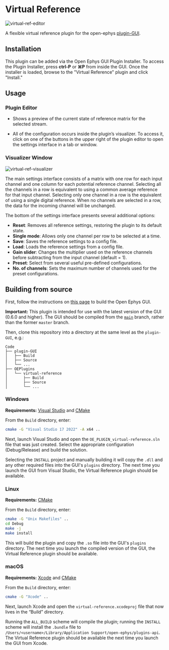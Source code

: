 # Virtual Reference

![virtual-ref-editor](https://open-ephys.github.io/gui-docs/_images/virtualreference-01.png)

A flexible virtual reference plugin for the open-ephys [plugin-GUI](https://github.com/open-ephys/plugin-GUI/).

## Installation

This plugin can be added via the Open Ephys GUI Plugin Installer. To access the Plugin Installer, press **ctrl-P** or **⌘P** from inside the GUI. Once the installer is loaded, browse to the "Virtual Reference" plugin and click "Install."

## Usage

### Plugin Editor

* Shows a preview of the current state of reference matrix for the selected stream. 

* All of the configuration occurs inside the plugin’s visualizer. To access it, click on one of the buttons in the upper right of the plugin editor to open the settings interface in a tab or window.

### Visualizer Window

![virtual-ref-visualizer](https://open-ephys.github.io/gui-docs/_images/virtualreference-02.png)

The main settings interface consists of a matrix with one row for each input channel and one column for each potential reference channel. Selecting all the channels in a row is equivalent to using a common average reference for that input channel. Selecting only one channel in a row is the equivalent of using a single digital reference. When no channels are selected in a row, the data for the incoming channel will be unchanged.

The bottom of the settings interface presents several additional options:

* **Reset**: Removes all reference settings, restoring the plugin to its default state.
* **Single mode**: Allows only one channel per row to be selected at a time.
* **Save**: Saves the reference settings to a config file.
* **Load**: Loads the reference settings from a config file.
* **Gain slider**: Changes the multiplier used on the reference channels before subtracting from the input channel (default = 1).
* **Preset**: Select from several useful pre-defined configurations.
* **No. of channels**: Sets the maximum number of channels used for the preset configurations.

## Building from source

First, follow the instructions on [this page](https://open-ephys.github.io/gui-docs/Developer-Guide/Compiling-the-GUI.html) to build the Open Ephys GUI.

**Important:** This plugin is intended for use with the latest version of the GUI (0.6.0 and higher). The GUI should be compiled from the [`main`](https://github.com/open-ephys/plugin-gui/tree/main) branch, rather than the former `master` branch.

Then, clone this repository into a directory at the same level as the `plugin-GUI`, e.g.:
 
```
Code
├── plugin-GUI
│   ├── Build
│   ├── Source
│   └── ...
├── OEPlugins
│   └── virtual-reference
│       ├── Build
│       ├── Source
│       └── ...
```

### Windows

**Requirements:** [Visual Studio](https://visualstudio.microsoft.com/) and [CMake](https://cmake.org/install/)

From the `Build` directory, enter:

```bash
cmake -G "Visual Studio 17 2022" -A x64 ..
```

Next, launch Visual Studio and open the `OE_PLUGIN_virtual-reference.sln` file that was just created. Select the appropriate configuration (Debug/Release) and build the solution.

Selecting the `INSTALL` project and manually building it will copy the `.dll` and any other required files into the GUI's `plugins` directory. The next time you launch the GUI from Visual Studio, the Virtual Reference plugin should be available.


### Linux

**Requirements:** [CMake](https://cmake.org/install/)

From the `Build` directory, enter:

```bash
cmake -G "Unix Makefiles" ..
cd Debug
make -j
make install
```

This will build the plugin and copy the `.so` file into the GUI's `plugins` directory. The next time you launch the compiled version of the GUI, the Virtual Reference plugin should be available.


### macOS

**Requirements:** [Xcode](https://developer.apple.com/xcode/) and [CMake](https://cmake.org/install/)

From the `Build` directory, enter:

```bash
cmake -G "Xcode" ..
```

Next, launch Xcode and open the `virtual-reference.xcodeproj` file that now lives in the “Build” directory.

Running the `ALL_BUILD` scheme will compile the plugin; running the `INSTALL` scheme will install the `.bundle` file to `/Users/<username>/Library/Application Support/open-ephys/plugins-api`. The Virtual Reference plugin should be available the next time you launch the GUI from Xcode.


